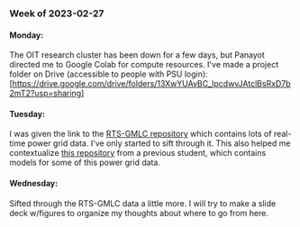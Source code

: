 ### Week of 2023-02-27

#### Monday:
The OIT research cluster has been down for a few days, but Panayot directed me to Google Colab for compute resources.
I've made a project folder on Drive (accessible to people with PSU login):
[https://drive.google.com/drive/folders/13XwYUAvBC_IpcdwvJAtclBsRxD7b2mT2?usp=sharing]

#### Tuesday:
I was given the link to the [RTS-GMLC repository](https://github.com/GridMod/RTS-GMLC) which contains
lots of real-time power grid data. I've only started to sift through it. This also helped me contextualize
[this repository](https://github.com/Gombessa1938/llnl_summer) from a previous student, which contains
models for some of this power grid data.

#### Wednesday:
Sifted through the RTS-GMLC data a little more. I will try to make a slide deck w/figures to
organize my thoughts about where to go from here.

